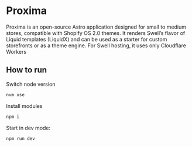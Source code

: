 # Proxima

Proxima is an open-source Astro application designed for small to medium stores, compatible with Shopify OS 2.0 themes. It renders Swell’s flavor of Liquid templates (LiquidX) and can be used as a starter for custom storefronts or as a theme engine. For Swell hosting, it uses only Cloudflare Workers

## How to run

Switch node version

```bash
nvm use
```

Install modules

```bash
npm i
```

Start in dev mode:

```bash
npm run dev
```